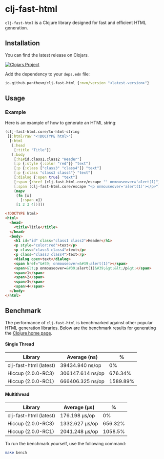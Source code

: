 # clj-fast-html

`clj-fast-html` is a Clojure library designed for fast and efficient HTML generation.

## Installation

You can find the latest release on Clojars.

[![Clojars Project](http://clojars.org/io.github.panthevm/clj-fast-html/latest-version.svg)](https://clojars.org/io.github.panthevm/clj-fast-html)

Add the dependency to your `deps.edn` file:

```clojure
io.github.panthevm/clj-fast-html {:mvn/version "<latest-version>"}
```

## Usage

### Example

Here is an example of how to generate an HTML string:

```clj
(clj-fast-html.core/to-html-string
 [[:html/raw "<!DOCTYPE html>"]
  [:html
   [:head
    [:title "Title"]]
   [:body
    [:h1#id.class1.class2 "Header"]
    [:p {:style {:color "red"}} "text"]
    [:p {:class ["class3" "class4"]} "text"]
    [:p {:class "class3 class4"} "text"]
    [:dialog {:open true} "text"]
    [:span {:href (clj-fast-html.core/escape "' onmouseover='alert(1)")}]
    [:span (clj-fast-html.core/escape "<p onmouseover='alert(1)'></p>")]
    (mapv
     (fn [x]
       [:span x])
     [1 2 3 4])]])
```

```html
<!DOCTYPE html>
<html>
  <head>
    <title>Title</title>
  </head>
  <body>
    <h1 id="id" class="class1 class2">Header</h1>
    <p style="color:red">text</p>
    <p class="class3 class4">text</p>
    <p class="class3 class4">text</p>
    <dialog open>text</dialog>
    <span href="&#39; onmouseover=&#39;alert(1)"></span>
    <span>&lt;p onmouseover=&#39;alert(1)&#39;&gt;&lt;/p&gt;</span>
    <span>1</span>
    <span>2</span>
    <span>3</span>
    <span>4</span>
  </body>
</html>
```

## Benchmark

The performance of `clj-fast-html` is benchmarked against other popular HTML generation libraries. Below are the benchmark results for generating the [Clojure home page](https://clojure.org/).

#### Single Thread
| Library                | Average (ns)     | %        |
|------------------------|------------------|----------|
| clj-fast-html (latest) | 39434.940 ns/op  | 0%       |
| Hiccup (2.0.0-RC3)     | 306147.614 ns/op | 676.34%  |
| Hiccup (2.0.0-RC1)     | 666406.325 ns/op | 1589.89% |

#### Multithread
| Library                | Average (μs)     | %        |
|------------------------|------------------|----------|
| clj-fast-html (latest) | 176.198   μs/op  | 0%       |
| Hiccup (2.0.0-RC3)     | 1332.627  μs/op  | 656.32%  |
| Hiccup (2.0.0-RC1)     | 2041.248  μs/op  | 1058.5%  |

To run the benchmark yourself, use the following command:

```bash
make bench
```

